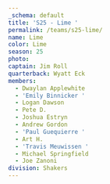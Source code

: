 ```yaml
---
_schema: default
title: 'S25 - Lime '
permalink: /teams/s25-lime/
name: Lime
color: Lime
season: 25
photo:
captain: Jim Roll
quarterback: Wyatt Eck
members:
  - Dwaylan Applewhite
  - 'Emily Binnicker '
  - Logan Dawson
  - Pete D.
  - Joshua Estryn
  - Andrew Gordon
  - 'Paul Guequierre '
  - Art H.
  - 'Travis Meuwissen '
  - Michael Springfield
  - Joe Zanoni
division: Shakers
---
```

